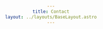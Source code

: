 ```yaml
---
title: Contact
layout: ../layouts/BaseLayout.astro
---
```

<style>
  div {
    display: flex;
    flex-direction: column;
    justify-content: center;
    align-items: center;
    text-align: center;
    min-height: 90vh;
  }
</style>
<div>

# CONTACT

<br />

<svg xmlns="http://www.w3.org/2000/svg" width="48" height="48" viewBox="0 0 24 24" style="transform: ;msFilter:;"><path d="M20 4H6c-1.103 0-2 .897-2 2v5h2V8l6.4 4.8a1.001 1.001 0 0 0 1.2 0L20 8v9h-8v2h8c1.103 0 2-.897 2-2V6c0-1.103-.897-2-2-2zm-7 6.75L6.666 6h12.668L13 10.75z"></path><path d="M2 12h7v2H2zm2 3h6v2H4zm3 3h4v2H7z"></path></svg>

<br />

### The best way to contact me is through E-mail. So, send me an e-mail if you have somthing you wish to discuss...

<br />

[skovsen@protonmail.com](mailto:skovsen@protonmail.com)
</div>

